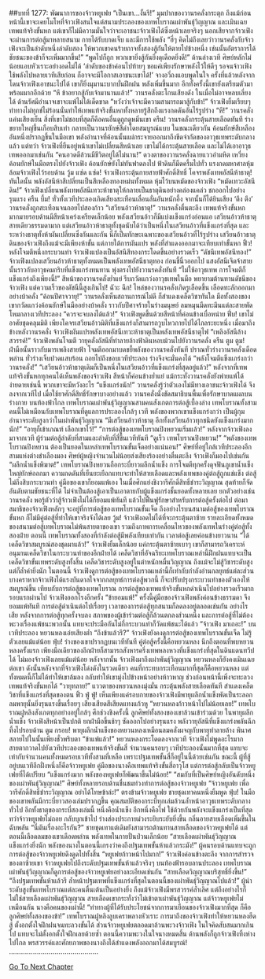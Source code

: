 ##บทที่ 1277: พัฒนาการของจ้าวหยูเฟย
“เป็นเขา...งั้นรึ!”
มุมปากของวานรคลั่งกระตุก
ถึงแม้ก่อนหน้านี้เขาจะเคยโมโหที่จ้าวเฟิงสนใจแต่สนามประลองของเทพโบราณเผ่าพันธุ์วิญญาณ และเมินเฉยเทพแท้จริงขั้นหก
แต่เขาก็ไม่มีความมั่นใจว่าจะเอาชนะจ้าวเฟิงได้ซึ่งหน้าเลยจริงๆ นอกเสียจากจ้าวเฟิงจะผ่านการต่อสู้มาหลายสนาม กายได้รับบาดเจ็บ และมีการใช้พลัง
“ฮี่ๆ คิดไม่ถึงเลยว่าวานรคลั่งกับจ้าวเฟิงจะเป็นลำดับหนึ่งลำดับสอง ให้พวกเขาคนร้ายกาจทั้งสองสู้กันให้ตายไปข้างหนึ่ง เช่นนั้นอัตราการได้ชัยชนะของข้าก็จะเพิ่มมากขึ้น!”
“พูดไปก็ถูก พวกเขายิ่งสู้กันยิ่งดุเดือดยิ่งดี!”
ด้านล่างเวที ศิษย์หลักไม่น้อยแอบหัวเราะอย่างอดไม่ได้
‘ลำดับของข้าค่อนไปท้ายๆ ขอแค่เพียงรักษาพลังไว้ให้ดีๆ รอจนจ้าวเฟิงใช้พลังไปหลายเวทีเสียก่อน ก็อาจจะมีโอกาสเอาชนะเขาได้!’
จางอวี่ถงแอบพูดในใจ
ครั้งที่แล้วหลังจากโดนจ้าวเฟิงเอาชนะไปได้ เขาก็ยิ่งมุมานะบากบั่นฝึกฝน พลังเพิ่มขึ้นมาก อีกทั้งครั้งนี้เขายังเตรียมตัวมาพร้อมมากอีกด้วย
“หึ ข้าอยากสู้กับเจ้ามานานแล้ว!”
วานรคลั่งตะโกนเสียงดัง
ในเมื่อไม่อาจหลบเลี่ยงได้ ด้านรัศมีอำนาจเขาจะแพ้ไม่ได้เด็ดขาด
“หวังว่าเจ้าจะมีความสามารถมาสู้กับข้า!”
จ้าวเฟิงยิ้มเรียบๆ
ท่าทางไม่ทุกข์ไม่ร้อนนั่นทำให้เทพแท้จริงขั้นหกทั้งหลายรู้สึกถึงแรงกดดันอันไร้รูปร่าง
“หึ!”
วานรคลั่งแค่นเสียงเย็น สิ่งที่เขาไม่ชอบที่สุดก็คือคนอื่นดูถูกดูหมิ่นเขา
ครืน!
วานรคลั่งกระตุ้นสายเลือดทันที ร่างขยายใหญ่ขึ้นเกือบสิบเท่า กลายเป็นวานรยักษ์สีดำโดยสมบูรณ์แบบ
ในขณะเดียวกัน ค้อนยักษ์สีเหลืองอันหนึ่งปรากฏขึ้นในมือเขา พลังอำนาจที่ค้อนนั้นแผ่กระจายออกมาถึงขีดจำกัดของอาวุธเทพระดับกลางแล้ว
แต่ทว่า จ้าวเฟิงที่ยืนอยู่หน้าเขาไม่เปลี่ยนสีหน้าเลย
เขาไม่ได้กระตุ้นสายเลือด และไม่ได้เอาอาวุธเทพออกมาเช่นกัน
“คนอวดดีล้วนมีชีวิตอยู่ได้ไม่นาน!”
ดวงตาของวานรคลั่งฉายแววอำมหิต เหวี่ยงค้อนยักษ์ในมือตรงไปยังจ้าวเฟิง
ค้อนยักษ์ยังไม่ทันฟาดลงไป ฟ้าดินก็มืดครึ้มไปทั่ว แรงกดมหาศาลหุ้มล้อมจ้าวเฟิงไว้รอบด้าน
วู้ม แซ่ด แซ่ด!
จ้าวเฟิงกระตุ้นกายสายฟ้าศักดิ์สิทธิ์ โคจรพลังเทพอัสนีห้าธาตุ!
ทันใดนั้น พลังอัสนีห้าสีเปลี่ยนเป็นสีเหลืองทองหม่นทั้งหมด หุ้มไว้บนหมัดของจ้าวเฟิง
“หมัดเทวะอัสนีดิน!”
จ้าวเฟิงเปลี่ยนพลังเทพอัสนีเทวะห้าธาตุให้กลายเป็นธาตุดินอย่างคล่องแคล่ว ชกออกไปอย่างรุนแรง
ครืน บึ้ม!
ทั่วทั้งเวทีประลองเกิดเสียงสะเทือนเลื่อนลั่นอันหนักอึ้ง
จากนั้นก็ได้ยินเสียง ‘ตึง ตึง’ วานรคลั่งถูกสะเทือนจนถอยไปสองก้าว
“เสวียนอ้าวห้าธาตุ!”
วานรคลั่งตื่นตะลึง
เทพแท้จริงขั้นหกมากมายรอบด้านมีสีหน้าเคร่งเครียดเล็กน้อย
พลังเสวียนอ้าวก็มีแบ่งแข็งแกร่งอ่อนแอ เสวียนอ้าวห้าธาตุสายเดียวธรรมดามาก แต่เสวียนอ้าวห้าธาตุทั้งชุดนับได้ว่าเป็นหนึ่งในเสวียนอ้าวที่แข็งแกร่งที่สุด
และระหว่างธาตุทั้งห้าผันเปลี่ยนซึ่งกันและกัน นี่ก็เป็นทักษะเฉพาะของเสวียนอ้าวที่ไร้รูปร่าง
เสวียนอ้าวธาตุดินของจ้าวเฟิงถึงแม้จะมีเพียงห้าขั้น แต่ภายใต้การผันแปร พลังที่สำแดงออกมาจะเทียบเท่าขั้นหก
ฟิ้ว!
หลังโจมตีหนึ่งกระบวนท่า จ้าวเฟิงแปลงเป็นอัสนีสีทองกระโดดขึ้นอย่างรวดเร็ว
“ดัชนีเทพอัสนีทอง!”
จ้าวเฟิงแปลงเสวียนอ้าวห้าธาตุทั้งหมดเป็นพลังเทพอัสนีธาตุทอง ก่อนชี้นิ้วออกไป
แสงอัสนีเจิดจ้าสายนั้นราวกับอาวุธคมกริบที่แข็งแกร่งทนทาน พุ่งตรงไปยังวานรคลั่งทันที
“ไม่ใช้อาวุธเทพ การโจมตีก็แข็งแกร่งถึงเพียงนี้!”
สีหน้าของวานรคลั่งย่ำแย่ รีบกวัดแกว่งอาวุธเทพในมือ พยายามต้านทานดัชนีของจ้าวเฟิง
แต่ความเร็วของดัชนีนี้สูงเกินไป!
ฉัวะ ฉึก!
ไหล่ของวานรคลั่งเกิดรูเลือดขึ้น เลือดทะลักออกมาอย่างบ้าคลั่ง
“ค้อนปีศาจวายุ!”
วานรคลั่งเห็นสถานการณ์ไม่ดี ก็สำแดงเคล็ดวิชาทันใด
มือทั้งสองของเขากวัดแกว่งค้อนยักษ์ในมืออย่างบ้าคลั่ง ราวกับปีศาจร้ายในร่างมนุษย์ ลมหมุนมืดทะมึนแต่ละสายพัดโหมกลางเวทีประลอง
“ควรจะจบลงได้แล้ว!”
จ้าวเฟิงพูดขึ้นด้วยสีหน้าที่ค่อนข้างเบื่อหน่าย
ฟึ่บ!
เขาไม่อาศัยชุดคลุมมิติ เพียงโคจรเสวียนอ้าวมิติที่แข็งแกร่งก็สามารถวูบไหวกายไปได้ไกลระยะหนึ่ง
เมื่อมาถึงข้างหลังวานรคลั่ง จ้าวเฟิงผันแปรพลังเทพอัสนีเทวะห้าธาตุเป็นพลังเทพอัสนีธาตุไฟ
“เพลิงอัสนีล้างสวรรค์!”
จ้าวเฟิงพลันโจมตี วายุคลั่งอัสนีที่ทำลายล้างฟ้าดินหอบม้วนไปยังวานรคลั่ง
ครืน ตูม ตูม!
ฝ่ามือนั้นราวกับมารเพลิงสายฟ้า โจมตีออกมาบดขยี้พลังของวานรคลั่งทันที
ปราณทั่วร่างวานรคลั่งเดือดพล่าน ทั่วร่างเจ็บปวดแสบร้อน ถอยไปถึงขอบเวทีประลอง ร่างจึงจะมั่นคงได้
“พลังโจมตีแข็งแกร่งกว่าวานรคลั่ง!”
“เสวียนอ้าวห้าธาตุเดิมก็เป็นหนึ่งในเสวียนอ้าวที่แข็งแกร่งที่สุดอยู่แล้ว!”
หลังจากที่เทพแท้จริงขั้นหกทุกคนได้เห็นพลังของจ้าวเฟิง สีหน้าก็ค่อนข้างย่ำแย่
แม้กระทั่งวานรคลั่งยังพ่ายแพ้ได้ง่ายดายเช่นนี้ พวกเขาจะมีหวังอะไร
“แข็งแกร่งนัก!”
วานรคลั่งรู้ว่าตัวเองไม่มีทางเอาชนะจ้าวเฟิงได้ จึงลงจากเวทีไป
เมื่อใช้ยาศักดิ์สิทธิ์รักษาบางอย่างแล้ว วานรคลั่งนั่งขัดสมาธิบนพื้นเพื่อรักษาบาดแผลบนร่างกาย
บนท้องฟ้าไกล เทพโบราณเผ่าพันธุ์วิญญาณสามคนสังเกตการต่อสู้เบื้องล่าง
เทพโบราณทั้งสามคนนี้ไม่เหมือนกับเทพโบราณที่ดูแลการประลองใกล้ๆ เวที พลังของพวกเขาแข็งแกร่งกว่า เป็นผู้กุมอำนาจระดับสูงกว่าในเผ่าพันธุ์วิญญาณ
“มีเสวียนอ้าวห้าธาตุ อีกทั้งเสวียนอ้าวทุกชนิดยังแข็งแกร่งมากนัก!”
“อายุก็เข้าเกณฑ์ เลือกเขาไว้!”
“การต่อสู้ของเทพโบราณปิงหยวนเริ่มแล้ว!”
หลังจากจ้าวเฟิงลงมาจากเวที ผู้ร่วมต่อสู้ลำดับที่สามและลำดับที่สี่ขึ้นเวทีทันที
“ดูเร็ว เทพโบราณปิงหยวน!”
“พลังของเทพโบราณปิงหยวน ต้องเป็นยอดในเหล่าเทพโบราณขั้นเจ็ดอย่างแน่นอน!”
ศิษย์ที่อยู่ใกล้เวทีประลองอีกสามแห่งต่างชำเลืองมอง ศิษย์ผู้หญิงจำนวนไม่น้อยส่งเสียงร้องอย่างตื่นตะลึง
จ้าวเฟิงก็มองไปเช่นกัน
“ผลึกน้ำแข็งพิฆาต!”
เทพโบราณปิงหยวนถือกระบี่ยาวผลึกน้ำแข็ง การโจมตีทุกครั้งดุจฟันภูเขาน้ำแข็งใหญ่ยักษ์ออกมา ความกดดันที่เย็นยะเยือกแทบจะทำให้สายเลือดและพลังเทพของคู่ต่อสู้ถูกแช่แข็ง
ต่อสู้ไม่ถึงสิบกระบวนท่า คู่มือของเขาก็ยอมแพ้เอง
ในเมื่อศึกแย่งชิงวารีศักดิ์สิทธิ์ชำระวิญญาณ สุดท้ายก็จัดอันดับตามชัยชนะที่ได้ ไม่จำเป็นต้องสู้เอาเป็นเอาตายกับผู้แข็งแกร่งชั้นยอดทั้งหลายเลย
ยกตัวอย่างเช่นวานรคลั่ง พอรู้ตัวว่าสู้จ้าวเฟิงไม่ได้ก็ยอมแพ้ทันที แล้วไปฟื้นฟูรักษาสำหรับการต่อสู้ครั้งต่อไป
ต่อมา สมาธิของจ้าวเฟิงหลักๆ จะอยู่ที่การต่อสู้ของเทพโบราณขั้นเจ็ด
ถึงอย่างไรบนสนามต่อสู้ของเทพโบราณขั้นหก ก็ไม่มีคู่ต่อสู้ที่ทำให้เขาจริงจังได้เลย
วู้ม!
จ้าวเฟิงอดไม่ได้ที่จะกระตุ้นตาซ้าย รายละเอียดทั้งหมดของสนามต่อสู้เทพโบราณไม่พ้นสายตาของเขา รวมถึงภาพการเคลื่อนไหวของพลังเทพในร่างคู่ต่อสู้ทั้งสองฝ่าย
ตอนนี้ เทพโบราณทั้งสองที่กำลังต่อสู้มีพลังเทียบเท่ากัน เวลาต่อสู้เลยค่อนข้างยาวนาน
“ได้เคล็ดวิชาสมบูรณ์สองชุดมาแล้ว!”
จ้าวเฟิงยิ้มเล็กน้อย
แค่กระตุ้นตาซ้ายเบาๆ เขาก็สามารถวิเคราะห์อนุมานเคล็ดวิชาในกระบวนท่าของอีกฝ่ายได้
เคล็ดวิชาที่อัจฉริยะเทพโบราณเหล่านี้ฝึกฝนแทบจะเป็นเคล็ดวิชาขั้นเทพระดับสูงทั้งสิ้น เคล็ดวิชาระดับสูงอยู่ในตำหนักหมื่นวิญญาณ ถึงแม้จะไม่สู้วิชาระดับสูง แต่ก็ล้ำค่ายิ่งนัก
ในตอนนี้ จ้าวเฟิงดูการต่อสู้ของเทพโบราณเหล่านี้ก็เท่ากับกำลังอ่านกลยุทธ์แต่ละส่วน
บางคราหากจ้าวเฟิงได้แรงบันดาลใจจากกลยุทธ์การต่อสู้พวกนี้ ก็จะปรับปรุงกระบวนท่าของตัวเองให้สมบูรณ์ขึ้น
เทียบกับการต่อสู้ของเทพโบราณ การต่อสู้ของเทพแท้จริงขั้นหกดำเนินไปอย่างรวดเร็วมาก
รอบแรกผ่านไป จ้าวเฟิงออกโรงอีกครั้ง
“ข้ายอมแพ้!”
ครั้งนี้คู่มือของจ้าวเฟิงพลังค่อนข้างธรรมดา จึงยอมแพ้ทันที
การต่อสู้ดำเนินต่อไปเรื่อยๆ เวลาของการต่อสู้ทุกสนามก็ลดลงอยู่ตลอดเช่นกัน
อย่างไรเสีย หลังจากการต่อสู้ทุกครั้งจบลง สภาพของผู้เข้าร่วมต่อสู้ก็ล้วนตกลงส่วนหนึ่ง และการต่อสู้ที่ไม่ต้องพะวงเรื่องแพ้ชนะพวกนั้น แทบจะประมือกันไม่กี่กระบวนท่าก็วัดแพ้ชนะได้แล้ว
“จ้าวเฟิง มาเถอะ!”
บนเวทีประลอง หยวนหลงเอ่ยเสียงต่ำ
“ถึงข้าแล้วรึ?”
จ้าวเฟิงยังคงดูการต่อสู้ของเทพโบราณขั้นเจ็ด ไม่รู้ตัวเลยแม้แต่น้อย
ฟุ่บ!
ร่างของเขาปรากฏบนเวทีทันที
คู่ต่อสู้ครั้งนี้คือหยวนหลง
นึกถึงตอนที่พบหยวนหลงครั้งแรก เพียงมือเดียวของอีกฝ่ายก็สามารถสังหารครึ่งเทพหลงหวงที่แข็งแกร่งที่สุดในดินแดนทวีปได้ ไม่มองจ้าวเฟิงเลยแม้แต่น้อย
หลังจากนั้น จ้าวเฟิงมาถึงเผ่าพันธุ์วิญญาณ หยวนหลงก็ยังคงเมินเฉยต่อเขา
ดังนั้นหลังจากที่จ้าวเฟิงโด่งดังในรวดเดียว คนที่กระทบกระเทือนมากที่สุดก็คือหยวนหลง
แต่ทั้งหมดนี้ก็ไม่ได้ทำให้เขาล้มลง กลับทำให้เขามุ่งไปข้างหน้าอย่างห้าวหาญ ช่วงก่อนหน้านี้เพิ่งจะทะลวงเทพแท้จริงขั้นหกได้
“วายุทลาย!”
แววตาของหยวนหลงมุ่งมั่น กระตุ้นพลังสายเลือดทันที สำแดงเคล็ดวิชาที่แข็งแกร่งที่สุดของตน
ฟิ้ว ฟู่ ฟู่!
เห็นเพียงแค่รอบกายของจ้าวเฟิงมีพายุผลึกน้ำแข็งพัดเป็นระลอก ลมพายุนั้นยิ่งรุนแรงขึ้นเรื่อยๆ เสียงเสียดสีเสียดแทงแก้วหู
“หยวนหลงก้าวหน้าไปไม่น้อยเลย!”
เทพโบราณฝูหลิงสังเกตทุกอย่างอยู่ใกล้ๆ
ศึกช่วงชิงครั้งนี้ ลูกศิษย์ทั้งสองของเขาล้วนเข้าร่วมด้วย
ในพายุผลึกน้ำแข็ง จ้าวเฟิงสีหน้าเป็นปกติ ยกฝ่ามือขึ้นช้าๆ ซัดออกไปอย่างรุนแรง
พลังวายุอัสนีที่แข็งแกร่งพลันฉีกทึ้งไปรอบด้าน
ตูม กรอบ!
พายุผลึกน้ำแข็งของหยวนหลงเหมือนลมคลั่งผจญกับพายุทำลายล้าง พินาศสลายไปในนั้นเพียงชั่วพริบตา
“ข้าแพ้แล้ว!”
หยวนหลงกระโดดลงจากเวที
จ้าวเฟิงไม่พูดอะไรมาก สายตากวาดไปยังเวทีประลองของเทพแท้จริงขั้นสี่
จำนวนคนรอบๆ เวทีประลองนั้นมากที่สุด แทบจะเท่ากับจำนวนคนทั้งหมดรอบเวทีทั้งสามที่เหลือ
เพราะปฐมเทพขั้นสี่ก็อยู่ในนี้ด้วยเช่นกัน
ขณะนี้ ผู้ที่สู้อยู่บนเวทีอีกฝั่งหนึ่งก็คือจ้าวหยูเฟย
คู่มือของนางคือเทพแท้จริงขั้นสี่อาวุโส แต่การต่อสู้กลับเป็นจ้าวหยูเฟยที่ได้เปรียบ
“แข็งแกร่งมาก พลังของหยูเฟยก็พัฒนาขึ้นไม่น้อย!”
“สมกับที่เป็นศิษย์หญิงอันดับหนึ่งของเผ่าพันธุ์วิญญาณ!”
ศิษย์ทั้งหลายรอบด้านชื่นชมท่วงท่าการต่อสู้ของจ้าวหยูเฟย
“จ้าวหยูเฟย เพื่อวารีศักดิ์สิทธิ์ชำระวิญญาณ อย่าได้โทษข้าล่ะ!”
ตรงข้ามจ้าวหยูเฟย ชายชุดเทาคนหนึ่งยิ้มพูด
ฟุ่บ!
ในมือของเขาพลันมีกระบี่ยาวสองเล่มปรากฏขึ้น คุณสมบัติของกระบี่ทุกเล่มล้วนล้ำหน้าอาวุธเทพระดับกลางทั่วไป
อีกทั้งธาตุของกระบี่สองเล่มนี้ หนึ่งคือน้ำแข็ง อีกหนึ่งคือไฟ ใช้ด้วยกันพลังจะแข็งแกร่งเป็นที่สุด
ทว่าจ้าวหยูเฟยไม่ถอย กลับบุกเข้าไป ร่างส่องประกายม่วงระยิบระยับยิ่งขึ้น กลิ่นอายสายเลือดเพิ่มขึ้นในฉับพลัน
“นี่มันเรื่องอะไรกัน?”
ชายชุดเทาแต่เดิมยังสามารถต้านทานสายเลือดของจ้าวหยูเฟยได้ แต่ตอนนี้เลือดลมของเขาเดือดพล่าน พลังเทพในกายปั่นป่วนเล็กน้อย
“สายเลือดเผ่าพันธุ์วิญญาณแข็งแกร่งยิ่งนัก พลังของนางในตอนนี้เกรงว่าคงถึงปฐมเทพขั้นห้าแล้วกระมัง!”
ผู้คนรอบด้านแทบจะถูกการต่อสู้ของจ้าวหยูเฟยดึงดูดไปทั้งสิ้น
“หยูเฟยก้าวหน้าไปมาก!”
จ้าวเฟิงค่อนข้างตะลึง
จากการสำรวจของตาซ้ายเขา จ้าวหยูเฟยไปถึงระดับปฐมเทพขั้นห้าแล้วจริงๆ
บนท้องฟ้ารอบลานประลอง เทพโบราณเผ่าพันธุ์วิญญาณก็ดูการต่อสู้ของจ้าวหยูเฟยอย่างละเอียดเช่นกัน
“สายเลือดวิญญาณบริสุทธิ์ยิ่งขึ้น!”
“ถึงปฐมเทพขั้นห้าแล้วรึ ล้ำหน้าปฐมเทพที่แข็งแกร่งที่สุดในตอนนี้ของเผ่าพันธุ์วิญญาณไปแล้ว!”
ผู้นำระดับสูงขั้นเทพโบราณแต่ละคนตื่นเต้นเป็นอย่างยิ่ง
ถึงแม้จ้าวเฟิงมีพรสวรรค์ล้ำเลิศ แต่ถึงอย่างไรก็ไม่ใช่สายเลือดเผ่าพันธุ์วิญญาณ สายเลือดเขากระทั่งว่าไม่เข้าตาเผ่าพันธุ์วิญญาณ
แต่จ้าวหยูเฟยไม่เหมือนกัน นางคือคนของเผ่านี้!
“ท่าทางผู้ที่ได้รับประโยชน์จากการมาเยือนของจ้าวเฟิงมากที่สุด ก็คือลูกศิษย์ทั้งสองของข้า!”
เทพโบราณฝูหลิงลูบเคราพลางหัวเราะ
การมาถึงของจ้าวเฟิงทำให้หยวนหลงฮึดสู้ ตั้งอกตั้งใจฝึกฝนจนทะลวงขั้นได้
ส่วนจ้าวหยูเฟยตลอดมาล้วนพะวงจ้าวเฟิง ในใจคิดสับสนมากเกินไป แทบจะไม่ตั้งอกตั้งใจฝึกเลยด้วยซ้ำ
ตอนนี้ความพะวงในใจนางหมดสิ้น ด้านพลังก็ถูกจ้าวเฟิงทิ้งห่างไปไกล พรสวรรค์และศักยภาพของนางถึงได้สำแดงพลังออกมาได้สมบูรณ์!
………………………………………


[Go To Next Chapter]( ./134.md)